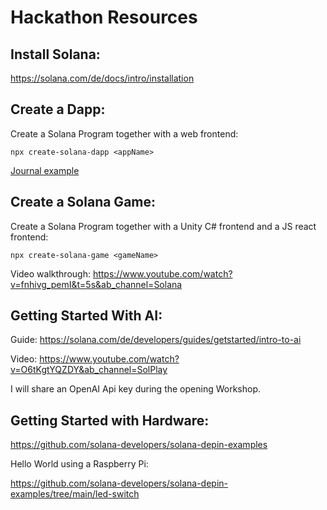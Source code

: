 # Hackathon Resources

## Install Solana:

https://solana.com/de/docs/intro/installation

## Create a Dapp:

Create a Solana Program together with a web frontend:

```
npx create-solana-dapp <appName>
```

[Journal example](https://solana.com/de/developers/guides/dapps/journal)

## Create a Solana Game:

Create a Solana Program together with a Unity C# frontend and a JS react frontend:

```
npx create-solana-game <gameName>
```

Video walkthrough:
https://www.youtube.com/watch?v=fnhivg_pemI&t=5s&ab_channel=Solana

## Getting Started With AI:

Guide:
https://solana.com/de/developers/guides/getstarted/intro-to-ai

Video:
https://www.youtube.com/watch?v=O6tKgtYQZDY&ab_channel=SolPlay

I will share an OpenAI Api key during the opening Workshop. 

## Getting Started with Hardware:

https://github.com/solana-developers/solana-depin-examples

Hello World using a Raspberry Pi:

https://github.com/solana-developers/solana-depin-examples/tree/main/led-switch
